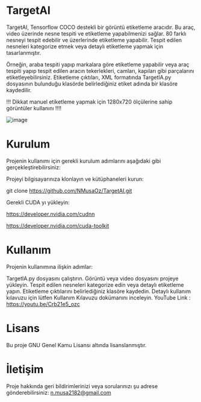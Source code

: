 # TargetAI
TargetAI, Tensorflow COCO destekli bir görüntü etiketleme aracıdır. Bu araç, video üzerinde nesne tespiti ve etiketleme yapabilmenizi sağlar. 80 farklı nesneyi tespit edebilir ve üzerlerinde etiketleme yapabilir. Tespit edilen nesneleri kategorize etmek veya detaylı etiketleme yapmak için tasarlanmıştır.

Örneğin, araba tespiti yapıp markalara göre etiketleme yapabilir veya araç tespiti yapıp tespit edilen aracın tekerlekleri, camları, kapıları gibi parçalarını etiketleyebilirsiniz. Etiketleme çıktıları, XML formatında TargetIA.py dosyasının bulunduğu klasörde belirlediğiniz etiket adında bir klasöre kaydedilir.

!!! Dikkat manuel etiketleme yapmak için 1280x720 ölçülerine sahip görüntüler kullanını !!!!


![image](https://github.com/DeliMucit/TargetIA/assets/114938961/251aec0b-f047-4423-a806-8eab28982419)

# Kurulum
Projenin kullanımı için gerekli kurulum adımlarını aşağıdaki gibi gerçekleştirebilirsiniz:

Projeyi bilgisayarınıza klonlayın ve kütüphaneleri kurun:

git clone https://github.com/NMusaOz/TargetAI.git

Gerekli CUDA yı yükleyin:

https://developer.nvidia.com/cudnn

https://developer.nvidia.com/cuda-toolkit


# Kullanım
Projenin kullanımına ilişkin adımlar:

TargetIA.py dosyasını çalıştırın.
Görüntü veya video dosyasını projeye yükleyin.
Tespit edilen nesneleri kategorize edin veya detaylı etiketleme yapın.
Etiketleme çıktılarını belirlediğiniz klasöre kaydedin.
Detaylı kullanım kılavuzu için lütfen Kullanım Kılavuzu dokümanını inceleyin.
YouTube Link : https://youtu.be/Crb21e5_ozc
# Lisans
Bu proje GNU Genel Kamu Lisansı altında lisanslanmıştır.

# İletişim
Proje hakkında geri bildirimlerinizi veya sorularınızı şu adrese gönderebilirsiniz: n.musa2182@gmail.com
